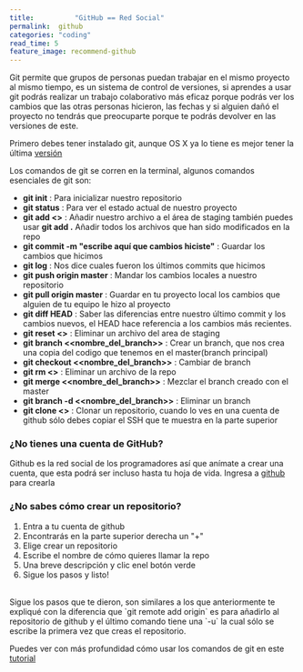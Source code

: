 ```yaml
---
title:  		"GitHub == Red Social"
permalink: 	github
categories: "coding"
read_time: 5
feature_image: recommend-github
---
```


Git permite que grupos de personas puedan trabajar en el mismo proyecto al mismo tiempo, es un sistema de control de versiones, si aprendes a usar git podrás realizar un trabajo colaborativo más eficaz porque podrás ver los cambios que las otras personas hicieron, las fechas y si alguien dañó el proyecto no tendrás que preocuparte porque te podrás devolver en las versiones de este.

Primero debes tener instalado git, aunque OS X ya lo tiene es mejor tener la última [versión](https://git-scm.com/book/es/v1/Empezando-Instalando-Git)

Los comandos de git se corren en la terminal, algunos comandos esenciales de git son:

* __git init__ : Para inicializar nuestro repositorio
* __git status__ : Para ver el estado actual de nuestro proyecto
* __git add <<filename>>__ : Añadir nuestro archivo a el área de staging también puedes usar __git add .__ Añadir todos los archivos que han sido modificados en la repo
* __git commit -m "escribe aquí que cambios hiciste"__ : Guardar los cambios que hicimos
* __git log__ : Nos dice cuales fueron los últimos commits que hicimos
* __git push origin master__ : Mandar los cambios locales a nuestro repositorio
* __git pull origin master__ : Guardar en tu proyecto local los cambios que alguien de tu equipo le hizo al proyecto
* __git diff HEAD__ : Saber las diferencias entre nuestro último commit y los cambios nuevos, el HEAD hace referencia a los cambios más recientes.
* __git reset <<filename>>__ : Eliminar un archivo del area de staging
* __git branch <<nombre_del_branch>>__ : Crear un branch, que nos crea una copia del codigo que tenemos en el master(branch principal)
* __git checkout <<nombre_del_branch>>__ : Cambiar de branch
* __git rm <<filename>>__ : Eliminar un archivo de la repo
* __git merge <<nombre_del_branch>>__ : Mezclar el branch creado con el master
* __git branch -d <<nombre_del_branch>>__ : Eliminar un branch
* __git clone <<SSH>>__ : Clonar un repositorio, cuando lo ves en una cuenta de github sólo debes copiar el SSH que te muestra en la parte superior

### ¿No tienes una cuenta de GitHub?

Github es la red social de los programadores así que anímate a crear una cuenta, que esta podrá ser incluso hasta tu hoja de vida. Ingresa a [github](https://github.com/join) para crearla

### ¿No sabes cómo crear un repositorio?


1. Entra a tu cuenta de github
2. Encontrarás en la parte superior derecha un "+"
3. Elige crear un repositorio
4. Escribe el nombre de cómo quieres llamar la repo
5. Una breve descripción y clic enel botón verde
6. Sigue los pasos y listo!

<br>
Sigue los pasos que te dieron, son similares a los que anteriormente te expliqué con la diferencia que `git remote add origin` es para añadirlo al repositorio de github y el último comando tiene una `-u` la cual sólo se escribe la primera vez que creas el repositorio.

Puedes ver con más profundidad cómo usar los comandos de git en este [tutorial](https://try.github.io/levels/1/challenges/1)

